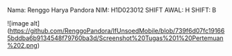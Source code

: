 Nama: Renggo Harya Pandora
NIM: H1D023012
SHIFT AWAL: H
SHIFT: B

![image alt] (https://github.com/RenggoPandora/IfUnsoedMobile/blob/739f6d07fc191665bddba6b9134548f79760ba3d/Screenshot%20Tugas%201%20Pertemuan%202.png)
